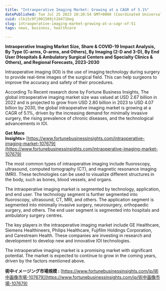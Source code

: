 ```yaml
---
title: "Intraoperative Imaging Market: Growing at a CAGR of 5.1%"
datePublished: Tue Jul 25 2023 10:20:54 GMT+0000 (Coordinated Universal Time)
cuid: clki5c9fj001509jt2d471beg
slug: intraoperative-imaging-market-growing-at-a-cagr-of-51
tags: news, business, healthcare

---
```


**Intraoperative Imaging Market Size, Share & COVID-19 Impact Analysis, By Type (C-arms, O-arms, and Others), By Imaging (2-D and 3-D), By End User (Hospitals & Ambulatory Surgical Centers and Specialty Clinics & Others), and Regional Forecasts, 2023-2030**

Intraoperative imaging (IOI) is the use of imaging technology during surgery to provide real-time images of the surgical field. This can help surgeons to improve the accuracy and safety of their procedures.

According To Recent research done by Fortune Business Insights, The global intraoperative imaging market size was valued at USD 2.67 billion in 2022 and is projected to grow from USD 2.80 billion in 2023 to USD 4.07 billion by 2030, the global intraoperative imaging market is growing at a CAGR of 5.1%, driven by the increasing demand for minimally invasive surgery, the rising prevalence of chronic diseases, and the technological advancements in IOI.

**Get More Insights&gt;** [https://www.fortunebusinessinsights.com/intraoperative-imaging-market-107679](https://www.fortunebusinessinsights.com/intraoperative-imaging-market-107679)

The most common types of intraoperative imaging include fluoroscopy, ultrasound, computed tomography (CT), and magnetic resonance imaging (MRI). These technologies can be used to visualize different structures in the body, such as bones, blood vessels, and organs.

The intraoperative imaging market is segmented by technology, application, and end user. The technology segment is further segmented into fluoroscopy, ultrasound, CT, MRI, and others. The application segment is segmented into minimally invasive surgery, neurosurgery, orthopaedic surgery, and others. The end user segment is segmented into hospitals and ambulatory surgery centres.

The key players in the intraoperative imaging market include GE Healthcare, Siemens Healthineers, Philips Healthcare, Fujifilm Holdings Corporation, and Carestream Health. These companies are investing in research and development to develop new and innovative IOI technologies.

The intraoperative imaging market is a promising market with significant potential. The market is expected to continue to grow in the coming years, driven by the factors mentioned above.

**術中イメージング市場規模 :** [https://www.fortunebusinessinsights.com/jp/術中画像市場-107679](https://www.fortunebusinessinsights.com/jp/術中画像市場-107679)